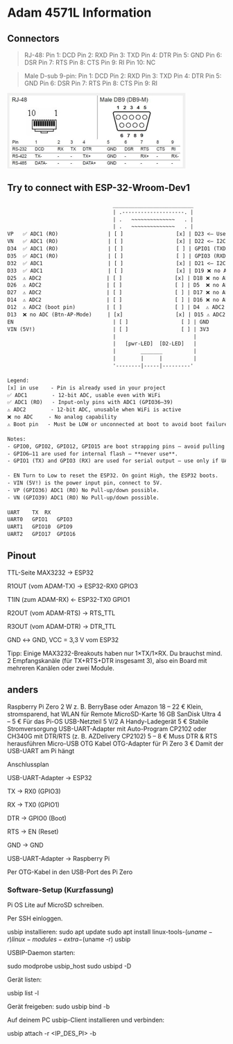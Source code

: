 # Adam 4571L Information


## Connectors

>RJ-48:
Pin 1: DCD
Pin 2: RXD
Pin 3: TXD
Pin 4: DTR
Pin 5: GND
Pin 6: DSR
Pin 7: RTS
Pin 8: CTS
Pin 9: RI
Pin 10: NC

>Male D-sub 9-pin:
Pin 1: DCD
Pin 2: RXD
Pin 3: TXD
Pin 4: DTR
Pin 5: GND
Pin 6: DSR
Pin 7: RTS
Pin 8: CTS
Pin 9: RI

![adam-connectors](adam-4571L-connectors.jpg)


## Try to connect with ESP-32-Wroom-Dev1

```txt
                                  __________________________ 
                                  | .--------------------. |
                                  | .   ~~~~~~~~~~~~~~   . |
                                  | .   ~~~~~~~~~~~~~~   . |
VP   ✅ ADC1 (RO)                | [ ]                 [x] | D23 <— Used for Fan-Relay
VN   ✅ ADC1 (RO)                | [ ]                 [x] | D22 <— I2C_SCL
D34  ✅ ADC1 (RO)                | [ ]                 [ ] | GPIO1 (TXD) <— UART TX (⚠️ avoid if possible)
D35  ✅ ADC1 (RO)                | [ ]                 [ ] | GPIO3 (RXD) <— UART RX (⚠️ avoid if possible)
D32  ✅ ADC1                     | [ ]                 [x] | D21 <— I2C_SDA
D33  ✅ ADC1                     | [ ]                 [x] | D19 ❌ no ADC (Tx Pin for Serial2 = RS232-to-RS485)
D25  ⚠️ ADC2                     | [ ]                 [x] | D18 ❌ no ADC (Rx Pin for Serial2 = RS232-to-RS485)
D26  ⚠️ ADC2                     | [ ]                 [ ] | D5  ❌ no ADC
D27  ⚠️ ADC2                     | [ ]                 [ ] | D17 ❌ no ADC
D14  ⚠️ ADC2                     | [ ]                 [ ] | D16 ❌ no ADC
D12  ⚠️ ADC2 (boot pin)          | [ ]                 [ ] | D4  ⚠️ ADC2 (boot pin)
D13  ❌ no ADC (Btn-AP-Mode)     | [x]                 [x] | D15 ⚠️ ADC2 (boot pin - must be LOW on boot) (Used for Reset Button)
EN                                | [ ]                 [ ] | GND
VIN (5V!)                         | [ ]                 [ ] | 3V3
                                  |                         |
                                  |   [pwr-LED]  [D2-LED]   |               
                                  |        _______          |
                                  |        |     |          |
                                  '--------|-----|---------'

Legend:
[x] in use    - Pin is already used in your project
✅ ADC1        - 12-bit ADC, usable even with WiFi
✅ ADC1 (RO)   - Input-only pins with ADC1 (GPIO36–39)
⚠️ ADC2        - 12-bit ADC, unusable when WiFi is active
❌ no ADC     - No analog capability
⚠️ Boot pin   - Must be LOW or unconnected at boot to avoid boot failure

Notes:
- GPIO0, GPIO2, GPIO12, GPIO15 are boot strapping pins — avoid pulling HIGH at boot.
- GPIO6–11 are used for internal flash – **never use**.
- GPIO1 (TX) and GPIO3 (RX) are used for serial output – use only if UART0 not needed.

- EN Turn to Low to reset the ESP32. On goint High, the ESP32 boots.
- VIN (5V!) is the power input pin, connect to 5V.
- VP (GPIO36) ADC1 (RO) No Pull-up/down possible.
- VN (GPIO39) ADC1 (RO) No Pull-up/down possible.

UART	TX	RX
UART0	GPIO1	GPIO3
UART1	GPIO10	GPIO9
UART2	GPIO17	GPIO16

```



## Pinout

TTL-Seite MAX3232 → ESP32

R1OUT (vom ADAM-TX) → ESP32-RX0 GPIO3

T1IN (zum ADAM-RX) ← ESP32-TX0 GPIO1

R2OUT (vom ADAM-RTS) → RTS_TTL

R3OUT (vom ADAM-DTR) → DTR_TTL

GND ↔ GND, VCC = 3,3 V vom ESP32

Tipp: Einige MAX3232-Breakouts haben nur 1×TX/1×RX. Du brauchst mind. 2 Empfangskanäle (für TX+RTS+DTR insgesamt 3), also ein Board mit mehreren Kanälen oder zwei Module.

## anders

Raspberry Pi Zero 2 W	z. B. BerryBase oder Amazon	18 – 22 €	Klein, stromsparend, hat WLAN für Remote
MicroSD-Karte 16 GB	SanDisk Ultra	4 – 5 €	Für das Pi-OS
USB-Netzteil 5 V/2 A	Handy-Ladegerät	5 €	Stabile Stromversorgung
USB-UART-Adapter mit Auto-Program	CP2102 oder CH340G mit DTR/RTS (z. B. AZDelivery CP2102)	5 – 8 €	Muss DTR & RTS herausführen
Micro-USB OTG Kabel	OTG-Adapter für Pi Zero	3 €	Damit der USB-UART am Pi hängt


Anschlussplan

USB-UART-Adapter → ESP32

TX → RX0 (GPIO3)

RX → TX0 (GPIO1)

DTR → GPIO0 (Boot)

RTS → EN (Reset)

GND → GND

USB-UART-Adapter → Raspberry Pi

Per OTG-Kabel in den USB-Port des Pi Zero

### Software-Setup (Kurzfassung)

Pi OS Lite auf MicroSD schreiben.

Per SSH einloggen.

usbip installieren:
sudo apt update
sudo apt install linux-tools-$(uname -r) linux-modules-extra-$(uname -r) usbip


USBIP-Daemon starten:

sudo modprobe usbip_host
sudo usbipd -D


Gerät listen:

usbip list -l

Gerät freigeben:
sudo usbip bind -b <BUSID>

Auf deinem PC usbip-Client installieren und verbinden:

usbip attach -r <IP_DES_PI> -b <BUSID>



